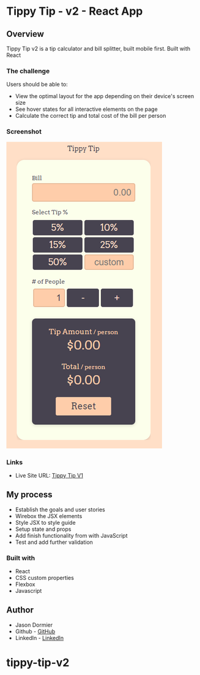 # Tippy Tip - v2 - React App

## Overview
Tippy Tip v2 is a tip calculator and bill splitter, built mobile first. Built with React

### The challenge

Users should be able to:

- View the optimal layout for the app depending on their device's screen size
- See hover states for all interactive elements on the page
- Calculate the correct tip and total cost of the bill per person

### Screenshot

![Mobile view](./images/mobile-screen-shot.PNG)


### Links
- Live Site URL: [Tippy Tip V1](https://jasondormier.github.io/tippy-tip-v1/)

## My process

- Establish the goals and user stories
- Wirebox the JSX elements
- Style JSX to style guide
- Setup state and props
- Add finish functionality from with JavaScript
- Test and add further validation

### Built with

- React
- CSS custom properties
- Flexbox
- Javascript

## Author
- Jason Dormier
- Github - [GitHub](https://github.com/JasonDormier)
- LinkedIn - [LinkedIn](https://www.linkedin.com/in/jasondormier/)

# tippy-tip-v2
